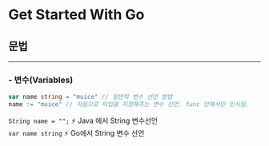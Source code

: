 # Get Started With Go
## 문법
---
### - 변수(Variables)

```go
var name string = "muice" // 일반적 변수 선언 방법
name := "muice" // 자동으로 타입을 지정해주는 변수 선언. func 안에서만 인식됨. 
```

`String name = "";`  ⚡ Java 에서 String 변수선언  
`var name string`    ⚡ Go에서 String 변수 선언 

